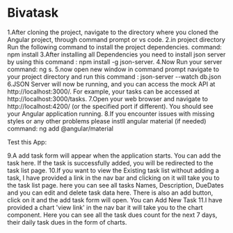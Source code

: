# Bivatask
1.After cloning the  project,  navigate to the directory where you cloned the Angular project, through command prompt or vs code. 
2.in project directory Run the following command to install the project dependencies. command: npm install 
3.After installing all Dependencies you need to install json server by using this command : npm install -g json-server.
4.Now Run your server command: ng s.
5.now open new window in command prompt navigate to your project directory  and run this command : json-server --watch db.json 
6.JSON Server will now be running, and you can access the mock API at http://localhost:3000/. For example, your tasks can be accessed at http://localhost:3000/tasks.
7.Open your web browser and navigate to http://localhost:4200/ (or the specified port if different). You should see your Angular application running.
8.If you encounter issues with missing styles or any other problems please instll angular material (if needed) command: ng add @angular/material


Test this App:

9.A add task form will appear when the application starts. You can add the task here. If the task is successfully added, you will be redirected to the task list page.
10.If you want to view the Existing task list without adding a task, I have provided a link in the nav bar and clicking on it will take you to the task list page.
here you can see all tasks Names, Description, DueDates and you can edit and delete task data here.  There is also an add button, click on it and the add task form will open. You can Add New Task
11.I have provided a chart 'view link' in the nav bar it will take you to the chart component. 
Here you can see all the task dues count for the next 7 days, their daily task dues in the form of charts.
